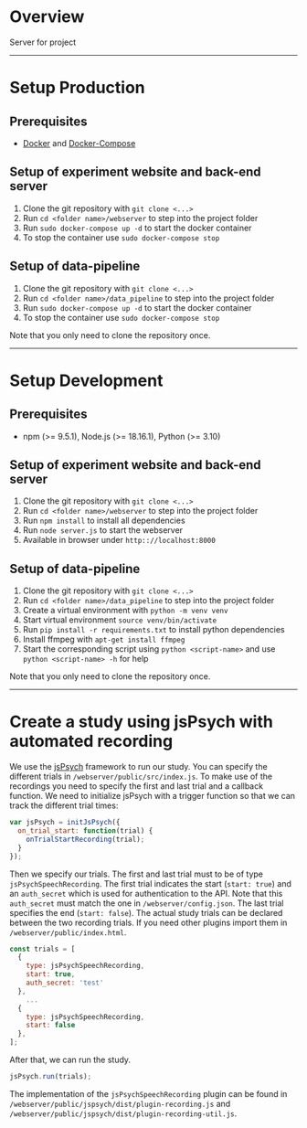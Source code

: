 # Overview
Server for project

---

# Setup Production
## Prerequisites
 - [Docker](https://docs.docker.com/engine/install/) and [Docker-Compose](https://docs.docker.com/compose/install/)

## Setup of experiment website and back-end server
 1. Clone the git repository with `git clone <...>`
 2. Run `cd <folder name>/webserver` to step into the project folder
 3. Run `sudo docker-compose up -d` to start the docker container 
 4. To stop the container use `sudo docker-compose stop`

## Setup of data-pipeline
 1. Clone the git repository with `git clone <...>`
 2. Run `cd <folder name>/data_pipeline` to step into the project folder
 3. Run `sudo docker-compose up -d` to start the docker container 
 4. To stop the container use `sudo docker-compose stop`

Note that you only need to clone the repository once.

 ---

 # Setup Development
 ## Prerequisites
 - npm (>= 9.5.1), Node.js (>= 18.16.1), Python (>= 3.10)

## Setup of experiment website and back-end server
 1. Clone the git repository with `git clone <...>`
 2. Run `cd <folder name>/webserver` to step into the project folder
 3. Run `npm install` to install all dependencies
 4. Run `node server.js` to start the webserver
 5. Available in browser under `http:://localhost:8000`



## Setup of data-pipeline
 1. Clone the git repository with `git clone <...>`
 2. Run `cd <folder name>/data_pipeline` to step into the project folder
 3. Create a virtual environment with `python -m venv venv`
 4. Start virtual environment `source venv/bin/activate`
 5. Run `pip install -r requirements.txt` to install python dependencies
 6. Install ffmpeg with `apt-get install ffmpeg`
 7. Start the corresponding script using `python <script-name>` and use `python <script-name> -h` for help
 
Note that you only need to clone the repository once.

---

# Create a study using jsPsych with automated recording
We use the [jsPsych](https://www.jspsych.org/) framework to run our study. You can specify the different trials in `/webserver/public/src/index.js`. To make use of the recordings you need to specify the first and last trial and a callback function. We need to initialize jsPsych with a trigger function so that we can track the different trial times:
```js
var jsPsych = initJsPsych({
  on_trial_start: function(trial) {
    onTrialStartRecording(trial);
  }
});
```
Then we specify our trials. The first and last trial must to be of type `jsPsychSpeechRecording`. The first trial indicates the start (`start: true`) and an `auth_secret` which is used for authentication to the API. Note that this `auth_secret` must match the one in `/webserver/config.json`. The last trial specifies the end (`start: false`). The actual study trials can be declared between the two recording trials. If you need other plugins import them in `/webserver/public/index.html`.
```js
const trials = [
  {
    type: jsPsychSpeechRecording,
    start: true,
    auth_secret: 'test'
  },
    ...
  {
    type: jsPsychSpeechRecording,
    start: false
  },
];
```
After that, we can run the study.
```js
jsPsych.run(trials);
```
The implementation of the `jsPsychSpeechRecording` plugin can be found in `/webserver/public/jspsych/dist/plugin-recording.js` and `/webserver/public/jspsych/dist/plugin-recording-util.js`.
